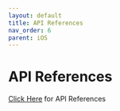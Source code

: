 ```yaml
---
layout: default
title: API References
nav_order: 6
parent: iOS
---
```


# API References

[Click Here](https://doc.gdflab.com/documentation/) for API References